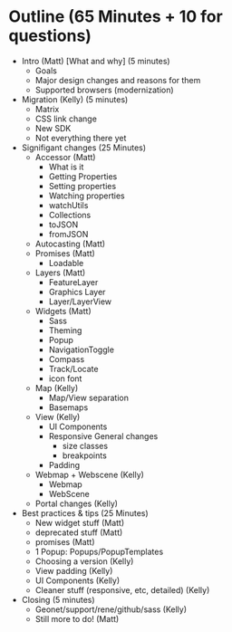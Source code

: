 # Outline (65 Minutes + 10 for questions)

- Intro (Matt) [What and why] (5 minutes)
  - Goals
  - Major design changes and reasons for them
  - Supported browsers (modernization)
- Migration (Kelly) (5 minutes)
  - Matrix
  - CSS link change
  - New SDK
  - Not everything there yet
- Signifigant changes (25 Minutes)
  - Accessor (Matt)
    - What is it
    - Getting Properties
    - Setting properties
    - Watching properties
    - watchUtils
    - Collections
    - toJSON
    - fromJSON
  - Autocasting (Matt)
  - Promises (Matt)
    - Loadable
  - Layers (Matt)
    - FeatureLayer
    - Graphics Layer
    - Layer/LayerView
  - Widgets (Matt)
    - Sass 
    - Theming
    - Popup
    - NavigationToggle
    - Compass
    - Track/Locate
    - icon font
  - Map (Kelly)
    - Map/View separation
    - Basemaps
  - View (Kelly)
    - UI Components
    - Responsive General changes
      - size classes
      - breakpoints
    - Padding
  - Webmap + Webscene (Kelly)
    - Webmap 
    - WebScene
  - Portal changes  (Kelly)
- Best practices & tips (25 Minutes)
  - New widget stuff (Matt)
  - deprecated stuff (Matt)
  - promises (Matt)
  - 1 Popup: Popups/PopupTemplates
  - Choosing a version (Kelly)
  - View padding  (Kelly)
  - UI Components (Kelly)
  - Cleaner stuff (responsive, etc, detailed) (Kelly)
- Closing (5 minutes)
  - Geonet/support/rene/github/sass (Kelly)
  - Still more to do! (Matt)